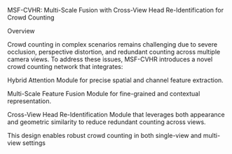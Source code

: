 MSF-CVHR: Multi-Scale Fusion with Cross-View Head Re-Identification for Crowd Counting

Overview

Crowd counting in complex scenarios remains challenging due to severe occlusion, perspective distortion, and redundant counting across multiple camera views.
To address these issues, MSF-CVHR introduces a novel crowd counting network that integrates:

Hybrid Attention Module for precise spatial and channel feature extraction.

Multi-Scale Feature Fusion Module for fine-grained and contextual representation.

Cross-View Head Re-Identification Module that leverages both appearance and geometric similarity to reduce redundant counting across views.

This design enables robust crowd counting in both single-view and multi-view settings
